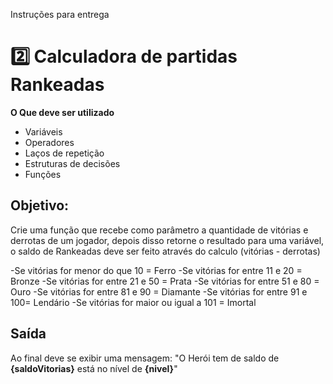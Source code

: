 Instruções para entrega
 # 2️⃣ Calculadora de partidas Rankeadas
**O Que deve ser utilizado**

- Variáveis
- Operadores
- Laços de repetição
- Estruturas de decisões
- Funções

## Objetivo:

Crie uma função que recebe como parâmetro a quantidade de vitórias e derrotas de um jogador,
depois disso retorne o resultado para uma variável, o saldo de Rankeadas deve ser feito através do calculo (vitórias - derrotas)

-Se vitórias for menor do que 10 = Ferro
-Se vitórias for entre 11 e 20 = Bronze
-Se vitórias for entre 21 e 50 = Prata
-Se vitórias for entre 51 e 80 = Ouro
-Se vitórias for entre 81 e 90 = Diamante
-Se vitórias for entre 91 e 100= Lendário
-Se vitórias for maior ou igual a 101 = Imortal

## Saída

Ao final deve se exibir uma mensagem:
"O Herói tem de saldo de **{saldoVitorias}** está no nível de **{nivel}**"
